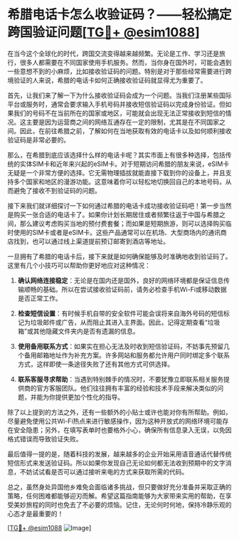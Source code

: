 # 希腊电话卡怎么收验证码？——轻松搞定跨国验证问题[[TG💪+ @esim1088](https://t.me/s/esim1088)]

在当今这个全球化的时代，跨国交流变得越来越频繁。无论是工作、学习还是旅行，很多人都需要在不同国家使用手机服务。然而，当你身在国外时，可能会遇到一些意想不到的小麻烦，比如接收验证码的问题。特别是对于那些经常需要进行跨境验证的人来说，希腊的电话卡如何正确接收验证码就显得尤为重要了。

首先，让我们来了解一下为什么接收验证码会成为一个问题。当我们注册某些国际平台或服务时，通常会要求输入手机号码并接收短信验证码以完成身份验证。但如果我们的号码不在当前所在的国家或地区，可能就会出现无法正常接收到短信的情况。这主要是因为运营商之间的网络互通存在一定的限制，尤其是在不同国家之间。因此，在前往希腊之前，了解如何在当地获取有效的电话卡以及如何顺利接收验证码是非常必要的。

那么，在希腊到底应该选择什么样的电话卡呢？其实市面上有很多种选择，包括传统的实体SIM卡和近年来兴起的eSIM卡。对于短期访问希腊的朋友来说，eSIM卡无疑是一个非常方便的选择。它无需物理插拔就能直接下载到你的设备上，并且支持多个国家和地区的漫游功能。这意味着你可以轻松地切换回自己的本地号码，从而避免了接收不到验证码的问题。

接下来我们就详细探讨一下如何通过希腊的电话卡成功接收验证码吧！第一步当然是购买一张合适的电话卡了。如果你计划长期居住或者频繁往返于中国与希腊之间，那么建议考虑购买当地的预付费套餐；而如果是短期旅游，则可以选择购买临时使用的SIM卡或者是eSIM卡。这些产品通常可以在机场、大型商场内的通讯商店找到，也可以通过线上渠道提前预订邮寄到酒店等地址。

一旦拥有了希腊的电话卡后，接下来就是如何确保能够及时准确地收到验证码了。这里有几个小技巧可以帮助你更好地应对这种情况：

1. **确认网络连接稳定**：无论是在国内还是国外，良好的网络环境都是保证信息传输顺畅的基础。所以在尝试接收验证码前，请务必检查手机Wi-Fi或移动数据是否正常工作。

2. **检查短信设置**：有时候手机自带的安全软件可能会误将来自海外号码的短信标记为垃圾邮件或广告，从而阻止其进入主界面。因此，记得定期查看“垃圾箱”或其他隐藏文件夹内是否有遗漏的信息。

3. **使用备用联系方式**：如果实在担心无法及时收到短信验证码，不妨事先预留几个备用邮箱地址作为补充方案。许多网站和服务都允许用户同时绑定多个联系方式，这样即使一条途径失败了还有其他方式可供选择。

4. **联系客服寻求帮助**：当遇到特别棘手的情况时，不要犹豫立即联系相关服务提供商的官方客服团队。他们往往拥有丰富的经验和技术手段来解决类似的问题，并能为你提供更加个性化的指导。

除了以上提到的方法之外，还有一些额外的小贴士或许也能对你有所帮助。例如，尽量避免使用公共Wi-Fi热点来进行敏感操作，因为这种开放式的网络环境可能存在安全隐患；另外，在填写表单时也要格外小心，确保所有信息录入无误，以免因格式错误而导致验证失败。

最后值得一提的是，随着科技的发展，越来越多的企业开始采用语音通话代替传统短信形式来发送验证码。所以如果你发现自己无论如何都无法收到预期中的文字消息，不妨试试看是否可以通过接听来电的方式来获取所需的代码。

总之，虽然身处异国他乡难免会面临诸多挑战，但只要做好充分准备并采取正确的策略，任何困难都能够迎刃而解。希望这篇指南能够为大家带来实用的帮助，在享受美妙旅程的同时也免去了不必要的烦恼。记住，无论何时何地，保持冷静乐观的心态才是最重要的！

[[TG💪+ @esim1088](https://t.me/s/esim1088) ![Image](https://i.postimg.cc/4NQfJmqS/Snipaste-2025-05-13-00-14-12.png)]
